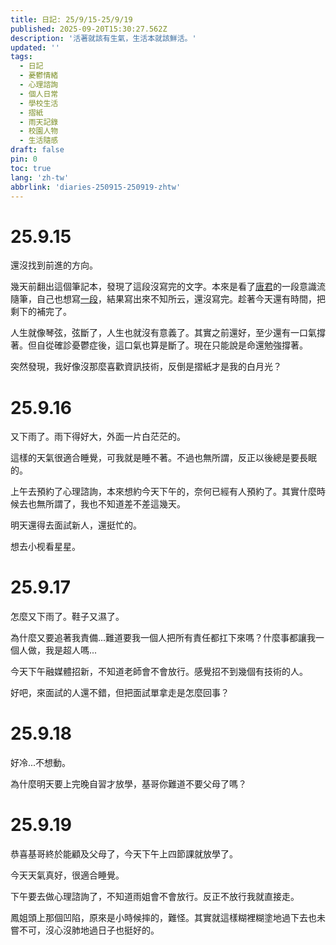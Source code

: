 ```yaml
---
title: 日記: 25/9/15-25/9/19
published: 2025-09-20T15:30:27.562Z
description: '活著就該有生氣，生活本就該鮮活。'
updated: ''
tags:
  - 日記
  - 憂鬱情緒
  - 心理諮詢
  - 個人日常
  - 學校生活
  - 摺紙
  - 雨天記錄
  - 校園人物
  - 生活隨感
draft: false
pin: 0
toc: true
lang: 'zh-tw'
abbrlink: 'diaries-250915-250919-zhtw'
---
```

# 25.9.15
還沒找到前進的方向。

幾天前翻出這個筆記本，發現了這段沒寫完的文字。本來是看了[唐君](https://blog.tsxc.xyz)的一段意識流隨筆，自己也想寫[一段](https://log.eaverse.top/memos/nXTpFYVWRbGSvWbErH7ozJ)，結果寫出來不知所云，還沒寫完。趁著今天還有時間，把剩下的補完了。

人生就像琴弦，弦斷了，人生也就沒有意義了。其實之前還好，至少還有一口氣撐著。但自從確診憂鬱症後，這口氣也算是斷了。現在只能說是命還勉強撐著。

突然發現，我好像沒那麼喜歡資訊技術，反倒是摺紙才是我的白月光？

# 25.9.16
又下雨了。雨下得好大，外面一片白茫茫的。

這樣的天氣很適合睡覺，可我就是睡不著。不過也無所謂，反正以後總是要長眠的。

上午去預約了心理諮詢，本來想約今天下午的，奈何已經有人預約了。其實什麼時候去也無所謂了，我也不知道差不差這幾天。

明天還得去面試新人，還挺忙的。

想去小枧看星星。

# 25.9.17
怎麼又下雨了。鞋子又濕了。

為什麼又要追著我責備...難道要我一個人把所有責任都扛下來嗎？什麼事都讓我一個人做，我是超人嗎...

今天下午融媒體招新，不知道老師會不會放行。感覺招不到幾個有技術的人。

好吧，來面試的人還不錯，但把面試單拿走是怎麼回事？

# 25.9.18
好冷...不想動。

為什麼明天要上完晚自習才放學，基哥你難道不要父母了嗎？

# 25.9.19
恭喜基哥終於能顧及父母了，今天下午上四節課就放學了。

今天天氣真好，很適合睡覺。

下午要去做心理諮詢了，不知道雨姐會不會放行。反正不放行我就直接走。

鳳姐頭上那個凹陷，原來是小時候摔的，難怪。其實就這樣糊裡糊塗地過下去也未嘗不可，沒心沒肺地過日子也挺好的。
